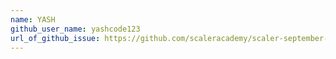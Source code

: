 ```yaml
---
name: YASH
github_user_name: yashcode123
url_of_github_issue: https://github.com/scaleracademy/scaler-september-open-source-challenge/issues/113
---
```

